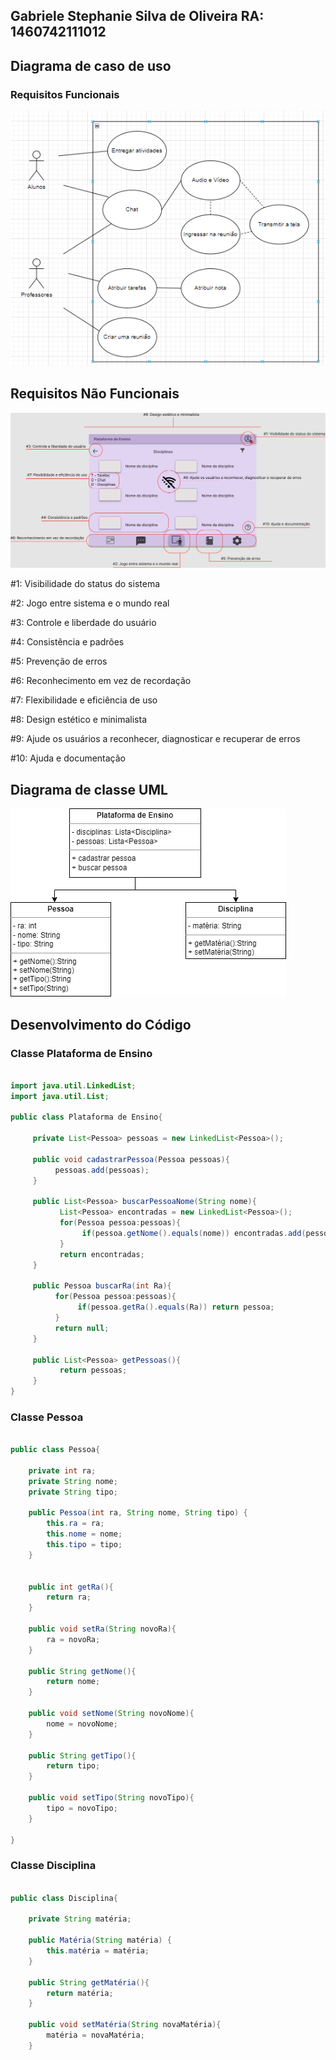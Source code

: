 ## Gabriele Stephanie Silva de Oliveira RA: 1460742111012	

## Diagrama de caso de uso

### Requisitos Funcionais

<img src = "https://github.com/oliveira-gabriele/bertoti/blob/main/Engenharia%20de%20Software%20I/img/caso-de-uso.png">

## Requisitos Não Funcionais

<img src = "https://github.com/oliveira-gabriele/bertoti/blob/main/Engenharia%20de%20Software%20I/img/%2310%20Heuristics.png">

#1: Visibilidade do status do sistema

#2: Jogo entre sistema e o mundo real

#3: Controle e liberdade do usuário

#4: Consistência e padrões

#5: Prevenção de erros

#6: Reconhecimento em vez de recordação

#7: Flexibilidade e eficiência de uso

#8: Design estético e minimalista

#9: Ajude os usuários a reconhecer, diagnosticar e recuperar de erros

#10: Ajuda e documentação

## Diagrama de classe UML

<img src = "https://github.com/oliveira-gabriele/bertoti/blob/main/Engenharia%20de%20Software%20I/img/UML.drawio.png">

## Desenvolvimento do Código 

### Classe Plataforma de Ensino

~~~java

import java.util.LinkedList;
import java.util.List;

public class Plataforma de Ensino{

     private List<Pessoa> pessoas = new LinkedList<Pessoa>();

     public void cadastrarPessoa(Pessoa pessoas){
          pessoas.add(pessoas);
     }

     public List<Pessoa> buscarPessoaNome(String nome){
           List<Pessoa> encontradas = new LinkedList<Pessoa>();
           for(Pessoa pessoa:pessoas){
                if(pessoa.getNome().equals(nome)) encontradas.add(pessoa);
           }
           return encontradas;
     }

     public Pessoa buscarRa(int Ra){
          for(Pessoa pessoa:pessoas){
               if(pessoa.getRa().equals(Ra)) return pessoa; 
          }
          return null;
     }

     public List<Pessoa> getPessoas(){
           return pessoas;
     }
}

~~~~

### Classe Pessoa

~~~java

public class Pessoa{
	
	private int ra;
	private String nome;
	private String tipo;
	
	public Pessoa(int ra, String nome, String tipo) {
		this.ra = ra;
		this.nome = nome;
		this.tipo = tipo;
	}


	public int getRa(){
		return ra;
	}
	
	public void setRa(String novoRa){
		ra = novoRa;
	}

	public String getNome(){
		return nome;
	}
	
	public void setNome(String novoNome){
		nome = novoNome;
	}

	public String getTipo(){
		return tipo;
	}
	
	public void setTipo(String novoTipo){
		tipo = novoTipo;
	}

}

~~~~

### Classe Disciplina

~~~java

public class Disciplina{
	
	private String matéria;
		
	public Matéria(String matéria) {
		this.matéria = matéria;
	}

	public String getMatéria(){
		return matéria;
	}
	
	public void setMatéria(String novaMatéria){
		matéria = novaMatéria;
	}
~~~




